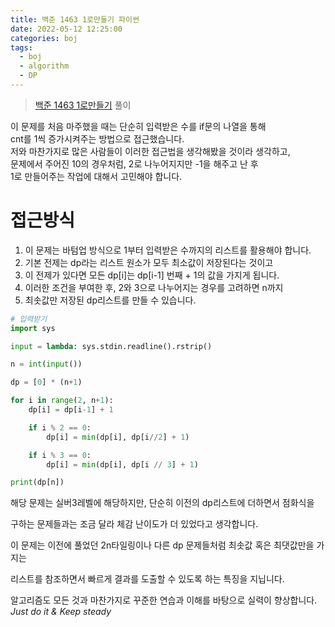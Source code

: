 ```yaml
---
title: 백준 1463 1로만들기 파이썬
date: 2022-05-12 12:25:00
categories: boj
tags:
  - boj
  - algorithm
  - DP
---
```



> [백준 1463 1로만들기](https://www.acmicpc.net/problem/1699) 풀이

이 문제를 처음 마주했을 때는 단순히 입력받은 수를 if문의 나열을 통해   
cnt를 1씩 증가시켜주는 방법으로 접근했습니다.   
저와 마찬가지로 많은 사람들이 이러한 접근법을 생각해봤을 것이라 생각하고,   
문제에서 주어진 10의 경우처럼, 2로 나누어지지만 -1을 해주고 난 후   
1로 만들어주는 작업에 대해서 고민해야 합니다.

# 접근방식
1. 이 문제는 바텀업 방식으로 1부터 입력받은 수까지의 리스트를 활용해야 합니다.
2. 기본 전제는 dp라는 리스트 원소가 모두 최소값이 저장된다는 것이고   
3. 이 전제가 있다면 모든 dp[i]는 dp[i-1] 번째 + 1의 값을 가지게 됩니다.
4. 이러한 조건을 부여한 후, 2와 3으로 나누어지는 경우를 고려하면 n까지   
5. 최솟값만 저장된 dp리스트를 만들 수 있습니다.

~~~python
# 입력받기
import sys

input = lambda: sys.stdin.readline().rstrip()

n = int(input())

dp = [0] * (n+1)

for i in range(2, n+1):
    dp[i] = dp[i-1] + 1

    if i % 2 == 0:
        dp[i] = min(dp[i], dp[i//2] + 1)

    if i % 3 == 0:
        dp[i] = min(dp[i], dp[i // 3] + 1)

print(dp[n])
~~~

해당 문제는 실버3레벨에 해당하지만, 단순히 이전의 dp리스트에 더하면서 점화식을

구하는 문제들과는 조금 달라 체감 난이도가 더 있었다고 생각합니다.

이 문제는 이전에 풀었던 2n타일링이나 다른 dp 문제들처럼 최솟값 혹은 최댓값만을 가지는    

리스트를 참조하면서 빠르게 결과를 도출할 수 있도록 하는 특징을 지닙니다.   

알고리즘도 모든 것과 마찬가지로 꾸준한 연습과 이해를 바탕으로 실력이 향상합니다.    
*Just do it & Keep steady*

